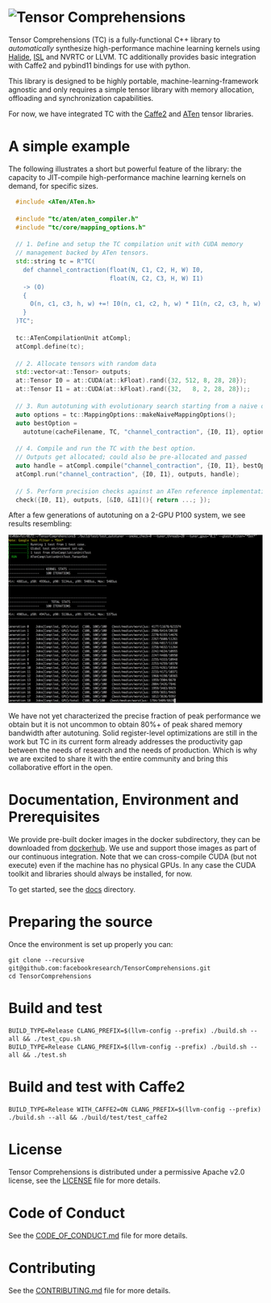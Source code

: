 # ![Tensor Comprehensions](docs/source/_static/img/tc-logo-full-color-with-text-2.png)

Tensor Comprehensions (TC) is a fully-functional C++ library to *automatically* synthesize high-performance machine learning kernels using [Halide](https://github.com/halide/Halide), [ISL](http://isl.gforge.inria.fr/) and NVRTC or LLVM. TC additionally provides basic integration with Caffe2 and pybind11 bindings for use with python.

This library is designed to be highly portable, machine-learning-framework agnostic and only requires a simple tensor library with memory allocation, offloading and synchronization capabilities.

For now, we have integrated TC with the [Caffe2](https://github.com/caffe2/caffe2) and [ATen](https://github.com/pytorch/pytorch/tree/master/aten/src/ATen) tensor libraries.

# A simple example

The following illustrates a short but powerful feature of the library: the capacity to JIT-compile high-performance machine learning kernels on demand, for specific sizes.

```cpp
  #include <ATen/ATen.h>

  #include "tc/aten/aten_compiler.h"
  #include "tc/core/mapping_options.h"

  // 1. Define and setup the TC compilation unit with CUDA memory
  // management backed by ATen tensors.
  std::string tc = R"TC(
    def channel_contraction(float(N, C1, C2, H, W) I0,
                            float(N, C2, C3, H, W) I1)
    -> (O)
    {
      O(n, c1, c3, h, w) +=! I0(n, c1, c2, h, w) * I1(n, c2, c3, h, w)
    }
  )TC";

  tc::ATenCompilationUnit atCompl;
  atCompl.define(tc);

  // 2. Allocate tensors with random data
  std::vector<at::Tensor> outputs;
  at::Tensor I0 = at::CUDA(at::kFloat).rand({32, 512, 8, 28, 28});
  at::Tensor I1 = at::CUDA(at::kFloat).rand({32,   8, 2, 28, 28});;

  // 3. Run autotuning with evolutionary search starting from a naive option
  auto options = tc::MappingOptions::makeNaiveMappingOptions();
  auto bestOption =
    autotune(cacheFilename, TC, "channel_contraction", {I0, I1}, options, {options});

  // 4. Compile and run the TC with the best option.
  // Outputs get allocated; could also be pre-allocated and passed
  auto handle = atCompl.compile("channel_contraction", {I0, I1}, bestOption);
  atCompl.run("channel_contraction", {I0, I1}, outputs, handle);

  // 5. Perform precision checks against an ATen reference implementation
  check({I0, I1}, outputs, [&I0, &I1](){ return ...; });
```

After a few generations of autotuning on a 2-GPU P100 system, we see results resembling:

![Autotuning Sample](docs/source/_static/img/autotuning.png)

We have not yet characterized the precise fraction of peak performance we obtain but it is not uncommon to obtain 80%+ of peak shared memory bandwidth after autotuning. Solid register-level optimizations are still in the work but TC in its current form already addresses the productivity gap between the needs of research and the needs of production. Which is why we are excited to share it with the entire community and bring this collaborative effort in the open.

# Documentation, Environment and Prerequisites
We provide pre-built docker images in the docker subdirectory, they can be downloaded from [dockerhub](https://hub.docker.com/u/tensorcomprehensions/). We use and support those images as part of our continuous integration. Note that we can cross-compile CUDA (but not execute) even if the machine has no physical GPUs. In any case the CUDA toolkit and libraries should always be installed, for now.

To get started, see the [docs](master/docs) directory.

# Preparing the source

Once the environment is set up properly you can:
``` shell
git clone --recursive git@github.com:facebookresearch/TensorComprehensions.git
cd TensorComprehensions
```

# Build and test

```shell
BUILD_TYPE=Release CLANG_PREFIX=$(llvm-config --prefix) ./build.sh --all && ./test_cpu.sh
BUILD_TYPE=Release CLANG_PREFIX=$(llvm-config --prefix) ./build.sh --all && ./test.sh
```

# Build and test with Caffe2

```shell
BUILD_TYPE=Release WITH_CAFFE2=ON CLANG_PREFIX=$(llvm-config --prefix) ./build.sh --all && ./build/test/test_caffe2
```

# License
Tensor Comprehensions is distributed under a permissive Apache v2.0 license, see the [LICENSE](LICENSE) file for more details.

# Code of Conduct
See the [CODE_OF_CONDUCT.md](CODE_OF_CONDUCT.md) file for more details.

# Contributing
See the [CONTRIBUTING.md](CONTRIBUTING.md) file for more details.
